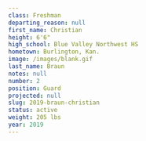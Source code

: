 ```yaml
---
class: Freshman
departing_reason: null
first_name: Christian
height: 6'6"
high_school: Blue Valley Northwest HS
hometown: Burlington, Kan.
image: /images/blank.gif
last_name: Braun
notes: null
number: 2
position: Guard
projected: null
slug: 2019-braun-christian
status: active
weight: 205 lbs
year: 2019
---
```

